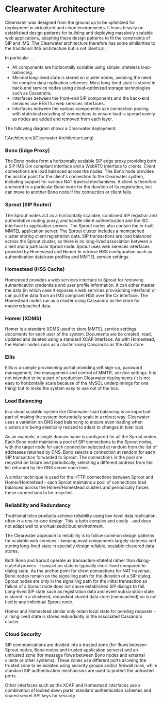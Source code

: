 # Clearwater Architecture

Clearwater was designed from the ground up to be optimized for deployment in virtualized and cloud environments.  It leans heavily on established design patterns for building and deploying massively scalable web applications, adapting these design patterns to fit the constraints of SIP and IMS.  The Clearwater architecture therefore has some similarities to the traditional IMS architecture but is not identical.

In particular ...

- All components are horizontally scalable using simple, stateless load-balancing.
- Minimal long-lived state is stored on cluster nodes, avoiding the need for complex data replication schemes.  Most long-lived state is stored in back-end service nodes using cloud-optimized storage technologies such as Cassandra.
- Interfaces between the front-end SIP components and the back-end services use RESTful web services interfaces.
- Interfaces between the various components use connection pooling with statistical recycling of connections to ensure load is spread evenly as nodes are added and removed from each layer.

The following diagram shows a Clearwater deployment.

![Architecture](Clearwater Architecture.png)

### Bono (Edge Proxy)

The Bono nodes form a horizontally scalable SIP edge proxy providing both a SIP IMS Gm compliant interface and a WebRTC interface to clients.  Client connections are load balanced across the nodes.  The Bono node provides the anchor point for the client's connection to the Clearwater system, including support for various NAT traveral mechanisms.  A client is therefore anchored to a particular Bono node for the duration of its registration, but can move to another Bono node if the connection or client fails.

### Sprout (SIP Router)

The Sprout nodes act as a horizontally scalable, combined SIP registrar and authoritative routing proxy, and handle client authentication and the ISC interface to application servers.  The Sprout nodes also contain the in-built MMTEL application server.  The Sprout cluster includes a memcached cluster storing client registration data.  SIP transactions are load balanced across the Sprout cluster, so there is no long-lived association between a client and a particular Sprout node.  Sprout uses web services interfaces provided by Homestead and Homer to retrieve HSS configuration such as authentication data/user profiles and MMTEL service settings.

### Homestead (HSS Cache)

Homestead provides a web services interface to Sprout for retrieving authentication credentials and user profile information.  It can either master the data (in which case it exposes a web services provisioning interface) or can pull the data from an IMS compliant HSS over the Cx interface.  The Homestead nodes run as a cluster using Cassandra as the store for mastered/cached data.

### Homer (XDMS)

Homer is a standard XDMS used to store MMTEL service settings documents for each user of the system.  Documents are be created, read, updated and deleted using a standard XCAP interface.  As with Homestead, the Homer nodes runs as a cluster using Cassandra as the data store.

### Ellis

Ellis is a sample provisioning portal providing self sign-up, password management, line management and control of MMTEL service settings.  It is not intended to be a part of production Clearwater deployments (it is not easy to horizontally scale because of the MySQL underpinnings for one thing) but to make the system easy to use out of the box.

### Load Balancing

In a cloud scalable system like Clearwater load balancing is an important part of making the system horizontally scale in a robust way.  Clearwater uses a variation on DNS load balancing to ensure even loading when clusters are being elastically resized to adapt to changes in total load.

As an example, a single domain name is configured for all the Sprout nodes.  Each Bono node maintains a pool of SIP connections to the Sprout nodes, with the target node for each connection selected at random from the list of addresses returned by DNS.  Bono selects a connection at random for each SIP transaction forwarded to Sprout.  The connections in the pool are recycled on failure and periodically, selecting a different address from the list returned by the DNS server each time.

A similar technique is used for the HTTP connections between Sprout and Homer/Homestead - each Sprout maintains a pool of connections load balanced across the Homer/Homestead clusters and periodically forces these connections to be recycled.

### Reliability and Redundancy

Traditional telco products achieve reliability using low-level data replication, often in a one-to-one design.  This is both complex and costly - and does not adapt well to a virtualized/cloud environment.

The Clearwater approach to reliability is to follow common design patterns for scalable web services - keeping most components largely stateless and storing long-lived state in specially design reliable, scalable clustered data stores.

Both Bono and Sprout operate as transaction-stateful rather than dialog-stateful proxies - transaction state is typically short-lived compared to dialog state.  As the anchor point for client connections for NAT traversal, Bono nodes remain on the signalling path for the duration of a SIP dialog.  Sprout nodes are only in the signalling path for the initial transaction so failure of a Sprout node does not cause established SIP dialogs to fail.  Long-lived SIP state such as registration data and event subscription state is stored in a clustered, redundant shared data store (memcached) so is not tied to any individual Sprout node.

Homer and Homestead similar only retain local state for pending requests - all long lived state is stored redundantly in the associated Cassandra cluster.

### Cloud Security

SIP communications are divided into a trusted zone (for flows between Sprout nodes, Bono nodes and trusted application servers) and an untrusted zone (for message flows between Bono nodes and external clients or other systems).  These zones use different ports allowing the trusted zone to be isolated using security groups and/or firewall rules, while standard SIP authentication mechanisms are used to protect the untrusted ports.

Other interfaces such as the XCAP and Homestead interfaces use a combination of locked down ports, standard authentication schemes and shared secret API keys for security.




